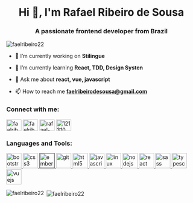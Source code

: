 <h1 align="center">Hi 👋, I'm Rafael Ribeiro de Sousa</h1>
<h3 align="center">A passionate frontend developer from Brazil</h3>

<p align="left"> <img src="https://komarev.com/ghpvc/?username=faelribeiro22" alt="faelribeiro22" /> </p>

- 🔭 I’m currently working on **Stilingue**

- 🌱 I’m currently learning **React, TDD, Design Systen**

- 💬 Ask me about **react, vue, javascript**

- 📫 How to reach me **faelribeirodesousa@gmail.com**

<p align="left">
<h3 align="left">Connect with me:</h3>
<a href="https://dev.to/faelribeiro22" target="blank"><img align="center" src="https://cdn.jsdelivr.net/npm/simple-icons@3.0.1/icons/dev-dot-to.svg" alt="faelribeiro22" height="30" width="40" /></a>
<a href="https://twitter.com/faelribeiro22" target="blank"><img align="center" src="https://cdn.jsdelivr.net/npm/simple-icons@3.0.1/icons/twitter.svg" alt="faelribeiro22" height="30" width="40" /></a>
<a href="https://linkedin.com/in/rafael-ribeiro-de-sousa-8428b172" target="blank"><img align="center" src="https://cdn.jsdelivr.net/npm/simple-icons@3.0.1/icons/linkedin.svg" alt="rafael-ribeiro-de-sousa-8428b172" height="30" width="40" /></a>
<a href="https://stackoverflow.com/users/121310" target="blank"><img align="center" src="https://cdn.jsdelivr.net/npm/simple-icons@3.0.1/icons/stackoverflow.svg" alt="121310" height="30" width="40" /></a>
</p>

<h3 align="left">Languages and Tools:</h3>
<p align="left"> <a href="https://getbootstrap.com" target="_blank"> <img src="https://devicons.github.io/devicon/devicon.git/icons/bootstrap/bootstrap-plain.svg" alt="bootstrap" width="40" height="40"/> </a> <a href="https://www.w3schools.com/css/" target="_blank"> <img src="https://devicons.github.io/devicon/devicon.git/icons/css3/css3-original-wordmark.svg" alt="css3" width="40" height="40"/> </a> <a href="" target="_blank"> <img src="https://devicons.github.io/devicon/devicon.git/icons/ember/ember-original-wordmark.svg" alt="ember" width="40" height="40"/> </a> <a href="https://git-scm.com/" target="_blank"> <img src="https://www.vectorlogo.zone/logos/git-scm/git-scm-icon.svg" alt="git" width="40" height="40"/> </a> <a href="https://www.w3.org/html/" target="_blank"> <img src="https://devicons.github.io/devicon/devicon.git/icons/html5/html5-original-wordmark.svg" alt="html5" width="40" height="40"/> </a> <a href="https://developer.mozilla.org/en-US/docs/Web/JavaScript" target="_blank"> <img src="https://devicons.github.io/devicon/devicon.git/icons/javascript/javascript-original.svg" alt="javascript" width="40" height="40"/> </a> <a href="https://www.linux.org/" target="_blank"> <img src="https://devicons.github.io/devicon/devicon.git/icons/linux/linux-original.svg" alt="linux" width="40" height="40"/> </a> <a href="https://nodejs.org" target="_blank"> <img src="https://devicons.github.io/devicon/devicon.git/icons/nodejs/nodejs-original-wordmark.svg" alt="nodejs" width="40" height="40"/> </a> <a href="https://reactjs.org/" target="_blank"> <img src="https://devicons.github.io/devicon/devicon.git/icons/react/react-original-wordmark.svg" alt="react" width="40" height="40"/> </a> <a href="https://sass-lang.com" target="_blank"> <img src="https://devicons.github.io/devicon/devicon.git/icons/sass/sass-original.svg" alt="sass" width="40" height="40"/> </a> <a href="https://www.typescriptlang.org/" target="_blank"> <img src="https://devicons.github.io/devicon/devicon.git/icons/typescript/typescript-original.svg" alt="typescript" width="40" height="40"/> </a> <a href="https://vuejs.org/" target="_blank"> <img src="https://devicons.github.io/devicon/devicon.git/icons/vuejs/vuejs-original-wordmark.svg" alt="vuejs" width="40" height="40"/> </a> </p>

<p><img align="left" src="https://github-readme-stats.vercel.app/api/top-langs/?username=faelribeiro22&layout=compact" alt="faelribeiro22" /></p>

<p>&nbsp;<img align="center" src="https://github-readme-stats.vercel.app/api?username=faelribeiro22&show_icons=true" alt="faelribeiro22" /></p>
